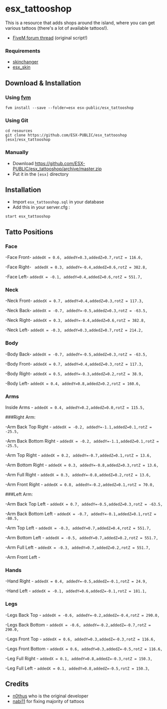 # esx_tattooshop
This is a resource that adds shops around the island, where you can get various tattoos (there's a lot of available tattoos!).

- [FiveM forum thread](https://forum.fivem.net/t/release-esx-tattoos-shops/51496) (original script!)

### Requirements
- [skinchanger](https://github.com/ESX-Org/skinchanger)
- [esx_skin](https://github.com/ESX-Org/esx_skin)

## Download & Installation

### Using [fvm](https://github.com/qlaffont/fvm-installer)
```
fvm install --save --folder=esx esx-public/esx_tattooshop
```

### Using Git
```
cd resources
git clone https://github.com/ESX-PUBLIC/esx_tattooshop [esx]/esx_tattooshop
```

### Manually
- Download https://github.com/ESX-PUBLIC/esx_tattooshop/archive/master.zip
- Put it in the `[esx]` directory

## Installation
- Import `esx_tattooshop.sql` in your database
- Add this in your server.cfg :

```
start esx_tattooshop
```

## Tatto Positions
### Face
-Face Front-     ```addedX = 0.6, addedY=0.3,addedZ=0.7,rotZ = 116.6,```

-Face Right-    ``` addedX = 0.3, addedY=-0.4,addedZ=0.6,rotZ = 382.8,```

-Face Left-   ```addedX = -0.1, addedY=0.4,addedZ=0.6,rotZ = 551.7,```

### Neck
-Neck Front-    ```addedX = 0.7, addedY=0.4,addedZ=0.3,rotZ = 117.3,```

-Neck Back-      ```addedX = -0.7, addedY=-0.5,addedZ=0.3,rotZ = -63.5,```

-Neck Right-    ```addedX = 0.3, addedY=-0.4,addedZ=0.6,rotZ = 382.8,```

-Neck Left-   ```addedX = -0.3, addedY=0.3,addedZ=0.7,rotZ = 214.2,```

### Body
-Body Back- ```addedX = -0.7, addedY=-0.5,addedZ=0.3,rotZ = -63.5,```

-Body Front- ```addedX = 0.7, addedY=0.4,addedZ=0.3,rotZ = 117.3,```

-Body Right- ```addedX = 0.5, addedY=-0.3,addedZ=0.2,rotZ = 38.9,```

-Body Left- ```addedX = 0.4, addedY=0.8,addedZ=0.2,rotZ = 160.6,```

### Arms
Inside Arms - ```addedX = 0.4, addedY=0.2,addedZ=0.0,rotZ = 115.5,```

###Right Arm:

-Arm  Back Top Right - ```addedX = -0.2, addedY=-1.1,addedZ=0.1,rotZ = -25.5,```

-Arm  Back Bottom Right - ```addedX = -0.2, addedY=-1.1,addedZ=0.1,rotZ = -25.5,```

-Arm  Top Right - ```addedX = 0.2, addedY=-0.7,addedZ=0.1,rotZ = 13.6,```

-Arm  Bottom Right -  ```addedX = 0.3, addedY=-0.8,addedZ=0.3,rotZ = 13.6,```

-Arm  Full Right -  ```addedX = 0.3, addedY=-0.8,addedZ=0.2,rotZ = 13.6,```

-Arm  Front Right -  ```addedX = 0.8, addedY=-0.2,addedZ=0.1,rotZ = 70.0,```

###Left Arm:

-Arm  Back Top Left - ```addedX = 0.7, addedY=-0.5,addedZ=0.3,rotZ = -63.5,```

-Arm  Back Bottom Left - ```addedX = -0.7, addedY=-0.1,addedZ=0.1,rotZ = -80.5,```

-Arm  Top Left - ```addedX = -0.3, addedY=0.7,addedZ=0.4,rotZ = 551.7,```

-Arm  Bottom Left -  ```addedX = -0.5, addedY=0.7,addedZ=0.2,rotZ = 551.7,```

-Arm  Full Left -   ```addedX = -0.3, addedY=0.7,addedZ=0.2,rotZ = 551.7,```

-Arm  Front Left -  

### Hands
-Hand Right - ```addedX = 0.4, addedY=-0.5,addedZ=-0.1,rotZ = 24.9,```
 
-Hand Left - ```addedX = -0.1, addedY=0.6,addedZ=-0.1,rotZ = 181.1,```

### Legs
-Legs Back Top - ```addedX = -0.6, addedY=-0.2,addedZ=-0.4,rotZ = 290.0,```

-Legs Back Bottom - ```addedX = -0.6, addedY=-0.2,addedZ=-0.7,rotZ = 290.0,```

-Legs Front Top - ```addedX = 0.6, addedY=0.3,addedZ=-0.3,rotZ = 116.6,```

-Legs Front Bottom - ```addedX = 0.6, addedY=0.3,addedZ=-0.5,rotZ = 116.6,```

-Leg Full Right -  ```addedX = 0.1, addedY=0.8,addedZ=-0.3,rotZ = 150.3,```

-Leg Full Left - ```addedX = 0.1, addedY=0.8,addedZ=-0.5,rotZ = 150.3,```


## Credits

- [n0thus](https://github.com/n0thus) who is the original developer
- [nabi11](https://github.com/nabi11) for fixing majority of tattoos
